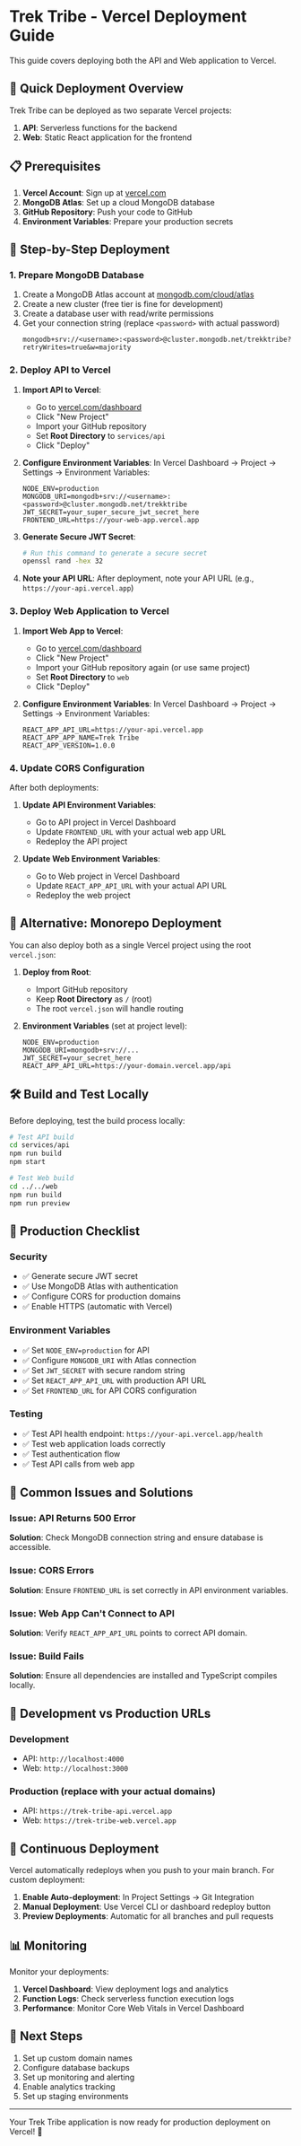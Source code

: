 # Trek Tribe - Vercel Deployment Guide

This guide covers deploying both the API and Web application to Vercel.

## 🚀 Quick Deployment Overview

Trek Tribe can be deployed as two separate Vercel projects:
1. **API**: Serverless functions for the backend
2. **Web**: Static React application for the frontend

## 📋 Prerequisites

1. **Vercel Account**: Sign up at [vercel.com](https://vercel.com)
2. **MongoDB Atlas**: Set up a cloud MongoDB database
3. **GitHub Repository**: Push your code to GitHub
4. **Environment Variables**: Prepare your production secrets

## 🔧 Step-by-Step Deployment

### 1. Prepare MongoDB Database

1. Create a MongoDB Atlas account at [mongodb.com/cloud/atlas](https://mongodb.com/cloud/atlas)
2. Create a new cluster (free tier is fine for development)
3. Create a database user with read/write permissions
4. Get your connection string (replace `<password>` with actual password)
   ```
   mongodb+srv://<username>:<password>@cluster.mongodb.net/trekktribe?retryWrites=true&w=majority
   ```

### 2. Deploy API to Vercel

1. **Import API to Vercel**:
   - Go to [vercel.com/dashboard](https://vercel.com/dashboard)
   - Click "New Project"
   - Import your GitHub repository
   - Set **Root Directory** to `services/api`
   - Click "Deploy"

2. **Configure Environment Variables**:
   In Vercel Dashboard → Project → Settings → Environment Variables:
   ```
   NODE_ENV=production
   MONGODB_URI=mongodb+srv://<username>:<password>@cluster.mongodb.net/trekktribe
   JWT_SECRET=your_super_secure_jwt_secret_here
   FRONTEND_URL=https://your-web-app.vercel.app
   ```

3. **Generate Secure JWT Secret**:
   ```bash
   # Run this command to generate a secure secret
   openssl rand -hex 32
   ```

4. **Note your API URL**: After deployment, note your API URL (e.g., `https://your-api.vercel.app`)

### 3. Deploy Web Application to Vercel

1. **Import Web App to Vercel**:
   - Go to [vercel.com/dashboard](https://vercel.com/dashboard)
   - Click "New Project"
   - Import your GitHub repository again (or use same project)
   - Set **Root Directory** to `web`
   - Click "Deploy"

2. **Configure Environment Variables**:
   In Vercel Dashboard → Project → Settings → Environment Variables:
   ```
   REACT_APP_API_URL=https://your-api.vercel.app
   REACT_APP_APP_NAME=Trek Tribe
   REACT_APP_VERSION=1.0.0
   ```

### 4. Update CORS Configuration

After both deployments:

1. **Update API Environment Variables**:
   - Go to API project in Vercel Dashboard
   - Update `FRONTEND_URL` with your actual web app URL
   - Redeploy the API project

2. **Update Web Environment Variables**:
   - Go to Web project in Vercel Dashboard  
   - Update `REACT_APP_API_URL` with your actual API URL
   - Redeploy the web project

## 🔄 Alternative: Monorepo Deployment

You can also deploy both as a single Vercel project using the root `vercel.json`:

1. **Deploy from Root**:
   - Import GitHub repository 
   - Keep **Root Directory** as `/` (root)
   - The root `vercel.json` will handle routing

2. **Environment Variables** (set at project level):
   ```
   NODE_ENV=production
   MONGODB_URI=mongodb+srv://...
   JWT_SECRET=your_secret_here
   REACT_APP_API_URL=https://your-domain.vercel.app/api
   ```

## 🛠️ Build and Test Locally

Before deploying, test the build process locally:

```bash
# Test API build
cd services/api
npm run build
npm start

# Test Web build
cd ../../web
npm run build
npm run preview
```

## 🌟 Production Checklist

### Security
- ✅ Generate secure JWT secret
- ✅ Use MongoDB Atlas with authentication
- ✅ Configure CORS for production domains
- ✅ Enable HTTPS (automatic with Vercel)

### Environment Variables
- ✅ Set `NODE_ENV=production` for API
- ✅ Configure `MONGODB_URI` with Atlas connection
- ✅ Set `JWT_SECRET` with secure random string
- ✅ Set `REACT_APP_API_URL` with production API URL
- ✅ Set `FRONTEND_URL` for API CORS configuration

### Testing
- ✅ Test API health endpoint: `https://your-api.vercel.app/health`
- ✅ Test web application loads correctly
- ✅ Test authentication flow
- ✅ Test API calls from web app

## 🚨 Common Issues and Solutions

### Issue: API Returns 500 Error
**Solution**: Check MongoDB connection string and ensure database is accessible.

### Issue: CORS Errors
**Solution**: Ensure `FRONTEND_URL` is set correctly in API environment variables.

### Issue: Web App Can't Connect to API
**Solution**: Verify `REACT_APP_API_URL` points to correct API domain.

### Issue: Build Fails
**Solution**: Ensure all dependencies are installed and TypeScript compiles locally.

## 📱 Development vs Production URLs

### Development
- API: `http://localhost:4000`
- Web: `http://localhost:3000`

### Production (replace with your actual domains)
- API: `https://trek-tribe-api.vercel.app`
- Web: `https://trek-tribe-web.vercel.app`

## 🔄 Continuous Deployment

Vercel automatically redeploys when you push to your main branch. For custom deployment:

1. **Enable Auto-deployment**: In Project Settings → Git Integration
2. **Manual Deployment**: Use Vercel CLI or dashboard redeploy button
3. **Preview Deployments**: Automatic for all branches and pull requests

## 📊 Monitoring

Monitor your deployments:
1. **Vercel Dashboard**: View deployment logs and analytics
2. **Function Logs**: Check serverless function execution logs
3. **Performance**: Monitor Core Web Vitals in Vercel Dashboard

## 🎯 Next Steps

1. Set up custom domain names
2. Configure database backups
3. Set up monitoring and alerting
4. Enable analytics tracking
5. Set up staging environments

---

Your Trek Tribe application is now ready for production deployment on Vercel! 🎉